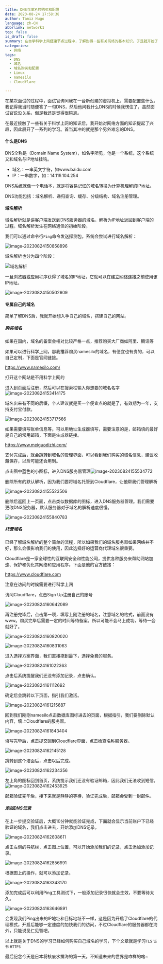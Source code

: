 ```yaml
---
title: DNS与域名的购买和配置
date: 2023-08-24 17:58:38
author: Taniz Hugo
language: zh-CN
abbrlink: network1
top: false
is_draft: false
summary: 在自学科学上网搭建节点过程中，了解到得一些有关网络的基本知识，于是就开始了总结起来了
categories: 
  - 网络
tags:
  - DNS
  - 域名
  - 域名购买和配置
  - Linux
  - namesilo
  - Cloudflare

---
```



在某次面试的过程中，面试官询问我在一台新创建的虚拟机上，需要配置些什么，我记得我当时随便答了一句DNS，然后他问我什么DNS的时候我愣住了，虽然面试官说没关系，但是我还是觉得很尴尬。

在最近接触了一些有关于科学上网的知识后，我开始对网络方面的知识提起了兴趣，因此展开了一系列的学习。首当其冲的就是那个另外难忘的DNS。



#### 什么是DNS

DNS全称是（Domain Name System），如名字所见，他是一个系统，这个系统又和域名与IP地址挂钩。

* 域名：一串英文字符，如www.baidu.com
* IP：一串数字，如：14.119.104.254

DNS系统就像一个电话本，就是将容易记忆的域名转换为计算机理解的IP地址。

DNS功能包括：域名解析、递归查询、缓存、分级结构、域名注册管理。



#### 域名解析

域名解析就是讲客户端发送到DNS服务器的域名，解析为IP地址返回到客户端的过程。域名解析发生在网络通信的初始阶段。

我们可以通过命令行`Ping`命令发送探测包，系统会尝试进行域名解析：

![image-20230824150858896](https://s2.loli.net/2023/08/24/UXbNuxsICkBfdaO.png)



域名解析也分为四个阶段：

![域名解析](https://s2.loli.net/2023/08/24/wprQlJmoRs19O6k.png)


一旦浏览器或应用程序获得了域名的IP地址，它就可以在建立网络连接之前使用该IP地址。

![image-20230824150502909](https://s2.loli.net/2023/08/24/1rjlXwsgk4FUzQa.png)



#### 专属自己的域名

简单了解DNS后，我就开始想入手自己的域名，搭建自己的网站。



##### 购买域名

如果在国内，域名的备案会相对比较严格一点，推荐购买大厂商如阿里、腾讯等

如果可以进行科学上网，那我推荐购买namesilo的域名，有便宜也有贵的，可以自己定制，下面是官网链接。

https://www.namesilo.com/

打开这个网站是不用科学上网的

进入到页面后注册，然后可以在搜索栏输入你想要的域名名字
![image-20230824153414175](https://s2.loli.net/2023/08/24/bzBvhFkiVaHrStu.png)

域名出来有不同的后缀，个人建议就是买一个便宜点的就是了，有效期为一年，支持支付宝付款。

![image-20230824153717566](https://s2.loli.net/2023/08/24/5Q62MPk9Zelf37K.png)

如果需要填写账单信息等，可以用地址生成器填写，需要注意的是，邮箱填的最好是自己的常用邮箱，下面是生成器链接。

https://www.meiguodizhi.com/

支付完成后，就会跳转到域名的管理界面，可以看到我们购买的域名信息，建议收藏保存，以后可能还会用到。

点击图中蓝色的小图标，进入DNS服务器管理![image-20230824155534772](https://s2.loli.net/2023/08/24/xXUi32CsblSd4OI.png)

删除所有的默认解析，因为我们要将域名托管到Cloudflare，让他帮我们管理解析

![image-20230824155523506](https://s2.loli.net/2023/08/24/5SQFUYXdVcWIC3g.png)

删除后返回上一页面，点击类似数据库的图标，进入DNS服务器管理。我们需要更改DNS服务器，默认服务器对于域名的解析速度很慢。

![image-20230824155840783](https://s2.loli.net/2023/08/24/kBDmUl5nAQyO3VR.png)



##### 托管域名

已经了解域名解析的整个简单的流程，所以如果我们的域名服务器如果网络并不好，那么会很影响我们的使用，因此选择好的运营商代理域名很重要。

Cloudflare是一家全球性的互联网安全和性能公司，提供各种服务来帮助网站加速、保护和优化其网络和应用程序，下面是他的官方链接：

https://www.cloudflare.com

注意在访问的时候需要进行科学上网

访问Cloudflare，点击Sign Up注册自己的账号

![image-20230824160642089](https://s2.loli.net/2023/08/24/S4aHTQxvlfyXpYZ.png)

再注册完毕后，点击第一项，填写上刚注册的域名，注意域名的格式，前面没有www。购买完毕后需要一定的时间等待备案。所以可能不会马上成功，等待一会就好了。

![image-20230824160820020](https://s2.loli.net/2023/08/24/QoN7MLWS54HeACu.png)

![image-20230824160831063](https://s2.loli.net/2023/08/24/S5lwaiA4rKIqUvZ.png)

进入选择方案界面，我们直接拖到最下，选择免费的服务。

![image-20230824161022363](https://s2.loli.net/2023/08/24/5hBJ2Kv47WetdPE.png)

点击后系统提醒我们还没有添加记录，点击确认。

![image-20230824161112692](C:/Users/17514/AppData/Roaming/Typora/typora-user-images/image-20230824161112692.png)

确定后会跳转以下页面，指引我们激活。

![image-20230824161215687](https://s2.loli.net/2023/08/24/f9HXgR2qz1v7et5.png)

回到我们刚刚namesilo点击数据库图标进去的页面，根据指引，我们要删除默认内容，填上Cloudflare的服务器。

![image-20230824161843404](https://s2.loli.net/2023/08/24/wlzTNm9URnqY2LP.png)

填写完毕后，点击提交回到Cloudflare界面，点击检查名称服务器。

![image-20230824162145128](https://s2.loli.net/2023/08/24/AToF1XBprVf65hN.png)

跳转到这个洁面后，点击以后完成。

![image-20230824162234356](https://s2.loli.net/2023/08/24/ItwGsBfvWebrADx.png)

左上角的图标回到首页，系统提示我们还没有验证邮箱，因此我们无法收到短信。
![image-20230824162453925](https://s2.loli.net/2023/08/24/qsoBD8kGbTIK7nf.png)

邮箱验证完毕后，接下来就是静静的等待，验证完成后，邮箱会受到一封邮件。



##### 添加DNS记录

在上一步提交验证后，大概10分钟就能验证完成，下面就会显示当前账户下已经验证的域名，我们点击进去，开始添加DNS记录。

![image-20230824162608611](https://s2.loli.net/2023/08/24/TC4MJYk2vfbBnl6.png)

点击左侧的导航栏，点击图上位置，可以开始添加我们的记录，点击添加添加记录。

![image-20230824162856991](https://s2.loli.net/2023/08/24/eVsw6y1duMarfq9.png)

根据图上的操作，就可以添加记录。

![image-20230824163343170](https://s2.loli.net/2023/08/24/GcrueBKRW9JF8z4.png)

添加完成后可以利用Ping工具测试下，一般添加记录很快就会生效，不要等待太久。

![image-20230824163646891](https://s2.loli.net/2023/08/24/Z8FLcKRm7DiAPaB.png)

会发现我们Ping出来的IP地址和目标地址不一样，这是因为开启了Cloudflare的代理模式，开启后能够一定速度的加快我们的访问，不过Cloudflare的服务器都在海外，只能说见仁见智吧。


以上就是关于DNS的学习已经如何购买自己域名的学习，下个文章就是学习`TLS` `证书` `HTTPS`

最后纪念今天是日本将核废水排海的第一天，不知道未来的世界是咋样的咯~